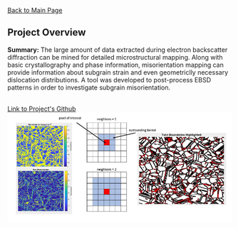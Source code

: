 [Back to Main Page](/index)
## Project Overview

**Summary:** The large amount of data extracted during electron backscatter diffraction can be mined for detailed microstructural mapping. Along with basic crystallography and phase information, misorientation mapping can provide information about subgrain strain and even geometriclly necessary dislocation distributions. A tool was developed to post-process EBSD patterns in order to investigate subgrain misorientation.  
<br>

<a href="https://github.com/cameronmcelfresh/kernel-average-misorientation6">Link to Project's Github</a> 
<br>
<img src="images/kam_thumbnail.png?raw=true"/>





